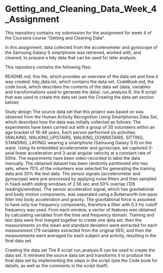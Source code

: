 # Getting_and_Cleaning_Data_Week_4_Assignment
This repository contains my submission for the assignment for week 4 of the Coursera course "Getting and Cleaning Data".

In this assignment, data collected from the accelerometer and gyroscope of the Samsung Galaxy S smartphone was retrieved, worked with, and cleaned, to prepare a tidy data that can be used for later analysis.

This repository contains the following files:

README.md, this file, which provides an overview of the data set and how it was created. 
tidy_data.txt, which contains the data set. 
CodeBook.md, the code book, which describes the contents of the data set (data, variables and transformations used to generate the data). 
run_analysis.R, the R script that was used to create the data set (see the Creating the data set section below) 

Study design
The source data set that this project was based on was obtained from the Human Activity Recognition Using Smartphones Data Set, which describes how the data was initially collected as follows:
The experiments have been carried out with a group of 30 volunteers within an age bracket of 19-48 years. Each person performed six activities (WALKING, WALKING_UPSTAIRS, WALKING_DOWNSTAIRS, SITTING, STANDING, LAYING) wearing a smartphone (Samsung Galaxy S II) on the waist. Using its embedded accelerometer and gyroscope, we captured 3-axial linear acceleration and 3-axial angular velocity at a constant rate of 50Hz. The experiments have been video-recorded to label the data manually. The obtained dataset has been randomly partitioned into two sets, where 70% of the volunteers was selected for generating the training data and 30% the test data.
The sensor signals (accelerometer and gyroscope) were pre-processed by applying noise filters and then sampled in fixed-width sliding windows of 2.56 sec and 50% overlap (128 readings/window). The sensor acceleration signal, which has gravitational and body motion components, was separated using a Butterworth low-pass filter into body acceleration and gravity. The gravitational force is assumed to have only low frequency components, therefore a filter with 0.3 Hz cutoff frequency was used. From each window, a vector of features was obtained by calculating variables from the time and frequency domain. Training and test data were first merged together to create one data set, then the measurements on the mean and standard deviation were extracted for each measurement (79 variables extracted from the original 561), and then the measurements were averaged for each subject and activity, resulting in the final data set.

Creating the data set
The R script run_analysis.R can be used to create the data set. It retrieves the source data set and transforms it to produce the final data set by implementing the steps in the script (see the Code book for details, as well as the comments in the script itself).
